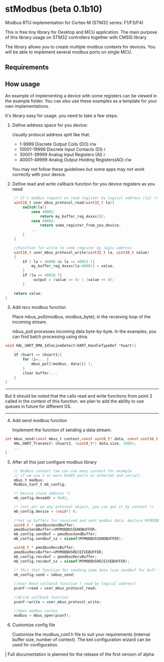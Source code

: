 # stModbus (beta 0.1b10)
Modbus RTU implementation for Cortex-M (STM32 series: F1/F3/F4)

This is free tiny library for Desktop and MCU application.
The main purpose of this library usage on STM32 controllers together with CMSIS library

The library allows you to create multiple modbus contexts for devices. You will be able to implement several modbus ports on single MCU.

## Requirements


## How usage

An example of implementing a device with some registers can be viewed in the example folder. You can also use these examples as a template for your own implementations.

It's library easy for usage. you need to take a few steps:

1. Define address space for you device:

	Usually  protocol address split like that:
	- 1-9999		Discrete Output Coils  (DO)			r/w
	- 10001-19999	Discrete Input Contacts (DI)		r
	- 30001-39999	Analog Input Registers (AI)			r
	- 40001-49999	Analog Output Holding Registers(AO) r/w

	You may not follow these guidelines but some apps may not work correctly with your device.

2. Define read and write callback function for you device registers as you need

```c
	/* It's modbus request on read register by logical address (la) */
	uint16_t user_mbus_protocol_read(uint32_t la){
		switch(la){
			case 40001:
				return my_buffer_reg_4xxxx[0];
			case 40002:
				return some_register_from_you_device;
			...
		}
	}

	//Function for write to some register by logic address
	uint16_t user_mbus_protocol_write(uint32_t la, uint16_t value)
	{
		if ( la > 40000 && la <= 40013 ){
			my_buffer_reg_4xxxx[la-40001] = value;
		}
		if (la == 40018 ){
			 output = (value >> 8) | (value << 8);
		}
		
    return value;
}	
```

3. Add recv modbus function 

   Place mbus_poll(modbus, modbus_byte); in the receiving loop of the incoming stream.

   mbus_poll processes incoming data byte-by-byte. In the examples, you can find batch processing using dma. 

```c
void HAL_UART_DMA_IdleLineDetect(UART_HandleTypeDef *huart){
	...
	if (huart == &huart1){
		for (i=... {
			mbus_poll(modbus, data[i] );
		}
		clear buffer....
	}
}
```

---
   But it should be noted that the calls read and write functions from point 2 called in the context of this function. we plan to add the ability to use queues in future for different OS.

---

4. Add send modbus function

	Implement the function of sending a data stream:

```c
int mbus_send(const mbus_t context,const uint8_t* data, const uint16_t size){
	HAL_UART_Transmit( &huart2, (uint8_t*) data,size, 1000);
	...
}

```

5. After all this just configure modbus library

```c
	// Modbus context (we can use many context for example 
	// if we use 2 or more RS485 ports or ethernet and serial)
	mbus_t modbus; 
	Modbus_Conf_t mb_config;

	/* Device slave address */
	mb_config.devaddr = 0x01;

	/* Just ptr on any external object, you can get it by context */
	mb_config.device = (void*) 0;
	
	/*set up buffers for received and sent modbus data, declare MYMODBUSSENDBUFFER globally with adequate size*/
	uint8_t * pmodbusSendBuffer;
	pmodbusSendBuffer=&MYMODBUSSENDBUFFER;
	mb_config.sendbuf = pmodbusSendBuffer;
	mb_config.sendbuf_sz = sizeof(MYMODBUSSENDBUFFER);

	uint8_t * pmodbusRecvBuffer;
	pmodbusRecvBuffer=&MYMODBUSRECEIVEBUFFER;
	mb_config.recvbuf = pmodbusRecvBuffer;
	mb_config.recvbuf_sz = sizeof(MYMODBUSRECEIVEBUFFER);
	
	/* This that function for sending some data (use sendbuf for buf) */
	mb_config.send = &mbus_send;

	//User Read callback function ( read by logical address) 
	pconf->read = user_mbus_protocol_read;
	
	//Write callback function
	pconf->write = user_mbus_protocol_write;
	
	//Open modbus contex
	modbus = mbus_open(pconf);
```
 

6. Customize config file

	Customize the modbus_conf.h file to suit your requirements (internal buffer size, number of context). The keil  configuration wizard can be used for configuration.

| Full documentation is planned for the release of the first version of alpha





